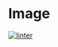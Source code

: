 # Image
[![linter](https://github.com/Santiago-zavala-barrett/Image/workflows/linter/badge.svg)](https://github.com/marketplace/actions/super-linter)
